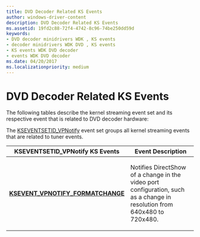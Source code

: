 ```yaml
---
title: DVD Decoder Related KS Events
author: windows-driver-content
description: DVD Decoder Related KS Events
ms.assetid: 19fd2c88-72f4-4742-8c96-74be250dd59d
keywords:
- DVD decoder minidrivers WDK , KS events
- decoder minidrivers WDK DVD , KS events
- KS events WDK DVD decoder
- events WDK DVD decoder
ms.date: 04/20/2017
ms.localizationpriority: medium
---
```


# DVD Decoder Related KS Events





The following tables describe the kernel streaming event set and its respective event that is related to DVD decoder hardware:

The [KSEVENTSETID\_VPNotify](https://msdn.microsoft.com/library/windows/hardware/ff561780) event set groups all kernel streaming events that are related to tuner events.

<table>
<colgroup>
<col width="50%" />
<col width="50%" />
</colgroup>
<thead>
<tr class="header">
<th>KSEVENTSETID_VPNotify KS Events</th>
<th>Event Description</th>
</tr>
</thead>
<tbody>
<tr class="odd">
<td><p><a href="https://msdn.microsoft.com/library/windows/hardware/ff561933" data-raw-source="[&lt;strong&gt;KSEVENT_VPNOTIFY_FORMATCHANGE&lt;/strong&gt;](https://msdn.microsoft.com/library/windows/hardware/ff561933)"><strong>KSEVENT_VPNOTIFY_FORMATCHANGE</strong></a></p></td>
<td><p>Notifies DirectShow of a change in the video port configuration, such as a change in resolution from 640x480 to 720x480.</p></td>
</tr>
</tbody>
</table>

 

 

 




